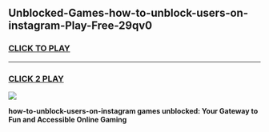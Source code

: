 
## Unblocked-Games-how-to-unblock-users-on-instagram-Play-Free-29qv0
<h3>
<a href="https://premium76.site?title=how-to-unblock-users-on-instagram&ref=18A1">CLICK TO PLAY</a></h3>
<hr>

<h3>
<a href="https://premium76.site?title=how-to-unblock-users-on-instagram&ref=18A1">CLICK 2 PLAY</a>
  
</h3>

<a href="https://premium76.site?title=how-to-unblock-users-on-instagram&ref=18A1"><img src="https://clearcache.store/games.png"></a>


**how-to-unblock-users-on-instagram games unblocked: Your Gateway to Fun and Accessible Online Gaming**
